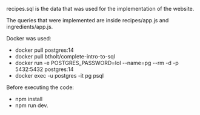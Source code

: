 recipes.sql is the data that was used for the implementation of the website.

The queries that were implemented are inside recipes/app.js and ingredients/app.js.

Docker was used:  
* docker pull postgres:14
* docker pull btholt/complete-intro-to-sql
* docker run -e POSTGRES_PASSWORD=lol --name=pg --rm -d -p 5432:5432 postgres:14
* docker exec -u postgres -it pg psql
                        
Before executing the code: 
* npm install
*  npm run dev.  
